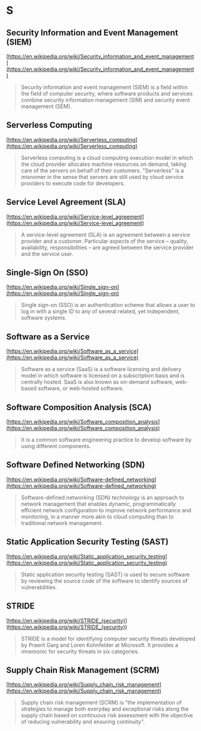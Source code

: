 # S

## Security Information and Event Management (SIEM)

[https://en.wikipedia.org/wiki/Security_information_and_event_management](https://en.wikipedia.org/wiki/Security_information_and_event_management)

> Security information and event management (SIEM) is a field within the field of computer security, where software products and services combine security information management (SIM) and security event management (SEM).

## Serverless Computing

[https://en.wikipedia.org/wiki/Serverless_computing](https://en.wikipedia.org/wiki/Serverless_computing)

> Serverless computing is a cloud computing execution model in which the cloud provider allocates machine resources on demand, taking care of the servers on behalf of their customers. "Serverless" is a misnomer in the sense that servers are still used by cloud service providers to execute code for developers.

## Service Level Agreement (SLA)

[https://en.wikipedia.org/wiki/Service-level_agreement](https://en.wikipedia.org/wiki/Service-level_agreement)

> A service-level agreement (SLA) is an agreement between a service provider and a customer. Particular aspects of the service – quality, availability, responsibilities – are agreed between the service provider and the service user.

## Single-Sign On (SSO)

[https://en.wikipedia.org/wiki/Single_sign-on](https://en.wikipedia.org/wiki/Single_sign-on)

> Single sign-on (SSO) is an authentication scheme that allows a user to log in with a single ID to any of several related, yet independent, software systems.

## Software as a Service

[https://en.wikipedia.org/wiki/Software_as_a_service](https://en.wikipedia.org/wiki/Software_as_a_service)

> Software as a service (SaaS) is a software licensing and delivery model in which software is licensed on a subscription basis and is centrally hosted. SaaS is also known as on-demand software, web-based software, or web-hosted software.

## Software Composition Analysis (SCA)

[https://en.wikipedia.org/wiki/Software_composition_analysis](https://en.wikipedia.org/wiki/Software_composition_analysis)

> It is a common software engineering practice to develop software by using different components.

## Software Defined Networking (SDN)

[https://en.wikipedia.org/wiki/Software-defined_networking](https://en.wikipedia.org/wiki/Software-defined_networking)

> Software-defined networking (SDN) technology is an approach to network management that enables dynamic, programmatically efficient network configuration to improve network performance and monitoring, in a manner more akin to cloud computing than to traditional network management.

## Static Application Security Testing (SAST)

[https://en.wikipedia.org/wiki/Static_application_security_testing](https://en.wikipedia.org/wiki/Static_application_security_testing)

> Static application security testing (SAST) is used to secure software by reviewing the source code of the software to identify sources of vulnerabilities.

## STRIDE

[https://en.wikipedia.org/wiki/STRIDE_(security)](https://en.wikipedia.org/wiki/STRIDE_(security))

> STRIDE is a model for identifying computer security threats developed by Praerit Garg and Loren Kohnfelder at Microsoft. It provides a mnemonic for security threats in six categories.

## Supply Chain Risk Management (SCRM)

[https://en.wikipedia.org/wiki/Supply_chain_risk_management](https://en.wikipedia.org/wiki/Supply_chain_risk_management)

> Supply chain risk management (SCRM) is "the implementation of strategies to manage both everyday and exceptional risks along the supply chain based on continuous risk assessment with the objective of reducing vulnerability and ensuring continuity".
